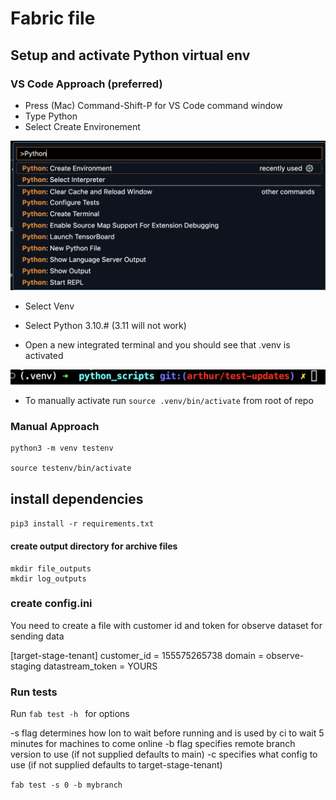 # Fabric file
 
## Setup and activate Python virtual env
### VS Code Approach (preferred)
- Press (Mac) Command-Shift-P for VS Code command window 
- Type Python 
- Select Create Environement

![image](./images/PythonCreateEnv.png)

- Select Venv
- Select Python 3.10.# (3.11 will not work)

- Open a new integrated terminal and you should see that .venv is activated

![image](./images/PythonActivatedVenv.png)

- To manually activate run ```source .venv/bin/activate``` from root of repo


### Manual Approach
```
python3 -m venv testenv

source testenv/bin/activate
```

## install dependencies
```pip3 install -r requirements.txt```

#### create output directory for archive files
```
mkdir file_outputs
mkdir log_outputs
```

### create config.ini 
You need to create a file with customer id and token for observe dataset for sending data

[target-stage-tenant]
customer_id = 155575265738
domain = observe-staging
datastream_token = YOURS
### Run tests
Run ```fab test -h ``` for options


-s flag determines how lon to wait before running and is used by ci to wait 5 minutes for machines to come online
-b flag specifies remote branch version to use (if not supplied defaults to main)
-c specifies what config to use (if not supplied defaults to target-stage-tenant)

```fab test -s 0 -b mybranch```



